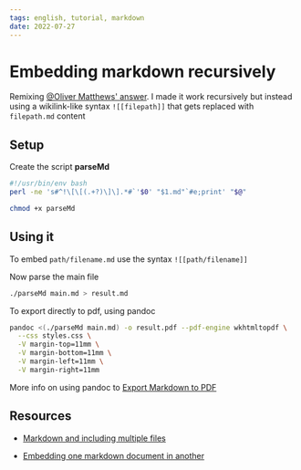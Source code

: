 ```yaml
---
tags: english, tutorial, markdown
date: 2022-07-27
---
```


# Embedding markdown recursively

Remixing [@Oliver Matthews' answer][1]. I made it work recursively but instead using a wikilink-like syntax `![[filepath]]` that gets replaced with `filepath.md` content

## Setup

Create the script **parseMd**

```bash
#!/usr/bin/env bash
perl -ne 's#^!\[\[(.+?)\]\].*#`'$0' "$1.md"`#e;print' "$@"
```

```bash
chmod +x parseMd
```

## Using it

To embed `path/filename.md` use the syntax `![[path/filename]]`

Now parse the main file

```bash
./parseMd main.md > result.md
```

To export directly to pdf, using pandoc

```bash
pandoc <(./parseMd main.md) -o result.pdf --pdf-engine wkhtmltopdf \
  --css styles.css \
  -V margin-top=11mm \
  -V margin-bottom=11mm \
  -V margin-left=11mm \
  -V margin-right=11mm
```

More info on using pandoc to [Export Markdown to PDF](Export%20Markdown%20to%20PDF.md)

## Resources

- [Markdown and including multiple files](https://stackoverflow.com/questions/4779582/markdown-and-including-multiple-files/73131038#73131038)
- [Embedding one markdown document in another](https://stackoverflow.com/questions/18438907/embedding-one-markdown-document-in-another/73130935#73130935)

  [1]: https://stackoverflow.com/a/18517316/3163120

